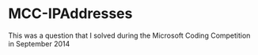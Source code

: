 MCC-IPAddresses
===============

This was a question that I solved during the Microsoft Coding Competition in September 2014
